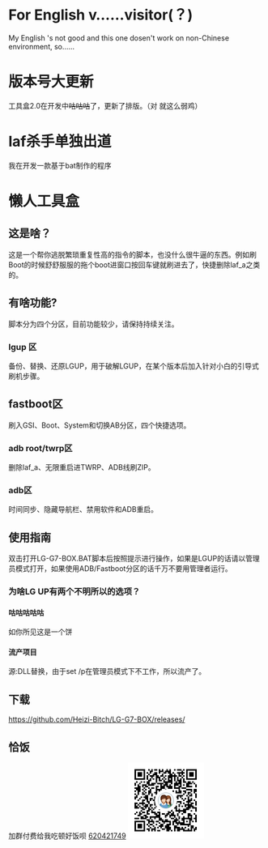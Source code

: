 # For English v……visitor(？)
My English 's not good and this one dosen't work on non-Chinese environment, so……
# 版本号大更新
工具盒2.0在开发中~~咕咕咕~~了，更新了排版。（对 就这么弱鸡）
# laf杀手单独出道 
我在开发一款基于bat制作的程序

# 懒人工具盒
## 这是啥？
这是一个帮你逃脱繁琐重复性高的指令的脚本，也没什么很牛逼的东西。例如刷Boot的时候舒舒服服的拖个boot进窗口按回车键就刷进去了，快捷删除laf_a之类的。
## 有啥功能?
脚本分为四个分区，目前功能较少，请保持持续关注。
### lgup 区
备份、替换、还原LGUP，用于破解LGUP，在某个版本后加入针对小白的引导式刷机步骤。
## fastboot区
刷入GSI、Boot、System和切换AB分区，四个快捷选项。
### adb root/twrp区
删除laf_a、无限重启进TWRP、ADB线刷ZIP。
### adb区
时间同步、隐藏导航栏、禁用软件和ADB重启。
## 使用指南
双击打开LG-G7-BOX.BAT脚本后按照提示进行操作，如果是LGUP的话请以管理员模式打开，如果使用ADB/Fastboot分区的话千万不要用管理者运行。
### 为啥LG UP有两个不明所以的选项？
#### 咕咕咕咕咕
如你所见这是一个饼
#### 流产项目
源:DLL替换，由于set /p在管理员模式下不工作，所以流产了。
## 下载
https://github.com/Heizi-Bitch/LG-G7-BOX/releases/
## 恰饭
加群付费给我吃顿好饭呗 [620421749](https://jq.qq.com/?_wv=1027&k=55mFD6u)
![恰饭](1.png)
